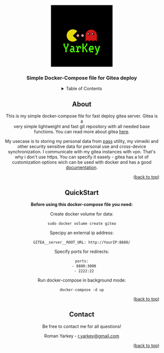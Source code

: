 
<!-- LOGO -->
<a name="readme-top"></a>
<br />
<div align="center">
  <a href="https://github.com/yarkey">
    <img src="https://github.com/yarkey/gitignore/blob/main/img/yarkey-logo-black.png?raw=true" alt="Logo" width="200" height="200">
  </a>

<h3 align="center">Simple Docker-Compose file for Gitea deploy</h3>

<!-- TABLE OF CONTENTS -->
<details>
  <summary>Table of Contents</summary>
  <ol>
    <li>
      <a href="#about">About</a>
    </li>
    <li>
      <a href="#QuickStart">Quick Start</a>
    </li>
    <li><a href="#contact">Contact</a></li>
  </ol>
</details>



<!-- ABOUT -->
<a name="about"></a>
## About

This is my simple docker-compose file for fast deploy gitea server. Gitea is a  
very simple lightweight and fast git repository with all needed base functions.
You can read more about gitea [here](https://gitea.io/en-us/).

My usecase is to storing my personal data from [pass](https://www.passwordstore.org) 
utility, my vimwiki and other security sensitive data for personal use and 
cross-device synchronization. I communicate with my gitea instances with vpn. 
That's why i don't use https. You can specify it easely - gitea has a lot of 
customization options wich can be used with docker and has a good 
[documentation](https://docs.gitea.io/en-us/install-with-docker/).


<p align="right">(<a href="#readme-top">back to top</a>)</p>

<!-- QuickStart -->
<a name="QuickStart"></a>
## QuickStart

**Before using this docker-compose file you need:**

Create docker volume for data:
```shell
sudo docker volume create gitea
```

Specipy an external ip address:
```shell
GITEA__server__ROOT_URL: http://YourIP:8880/
```

Specify ports for redirects:
```shell
ports:
  - 8880:3000
  - 2222:22
```

Run docker-compose in background mode:
```shell
docker-compose -d up
```


<p align="right">(<a href="#readme-top">back to top</a>)</p>


<!-- CONTACT -->
<a name="contact"></a>
## Contact

Be free to contact me for all questions!

Roman Yarkey - r.yarkey@gmail.com



<p align="right">(<a href="#readme-top">back to top</a>)</p>



<!-- MARKDOWN LINKS & IMAGES -->
<!-- https://www.markdownguide.org/basic-syntax/#reference-style-links -->
[contributors-shield]: https://img.shields.io/github/contributors/github_username/repo_name.svg?style=for-the-badge
[contributors-url]: https://github.com/github_username/repo_name/graphs/contributors
[forks-shield]: https://img.shields.io/github/forks/github_username/repo_name.svg?style=for-the-badge
[forks-url]: https://github.com/github_username/repo_name/network/members
[stars-shield]: https://img.shields.io/github/stars/github_username/repo_name.svg?style=for-the-badge
[stars-url]: https://github.com/github_username/repo_name/stargazers
[issues-shield]: https://img.shields.io/github/issues/github_username/repo_name.svg?style=for-the-badge
[issues-url]: https://github.com/github_username/repo_name/issues
[license-shield]: https://img.shields.io/github/license/github_username/repo_name.svg?style=for-the-badge
[license-url]: https://github.com/github_username/repo_name/blob/master/LICENSE.txt
[linkedin-shield]: https://img.shields.io/badge/-LinkedIn-black.svg?style=for-the-badge&logo=linkedin&colorB=555
[linkedin-url]: https://linkedin.com/in/linkedin_username
[product-screenshot]: images/screenshot.png
[Next.js]: https://img.shields.io/badge/next.js-000000?style=for-the-badge&logo=nextdotjs&logoColor=white
[Next-url]: https://nextjs.org/
[React.js]: https://img.shields.io/badge/React-20232A?style=for-the-badge&logo=react&logoColor=61DAFB
[React-url]: https://reactjs.org/
[Vue.js]: https://img.shields.io/badge/Vue.js-35495E?style=for-the-badge&logo=vuedotjs&logoColor=4FC08D
[Vue-url]: https://vuejs.org/
[Angular.io]: https://img.shields.io/badge/Angular-DD0031?style=for-the-badge&logo=angular&logoColor=white
[Angular-url]: https://angular.io/
[Svelte.dev]: https://img.shields.io/badge/Svelte-4A4A55?style=for-the-badge&logo=svelte&logoColor=FF3E00
[Svelte-url]: https://svelte.dev/
[Laravel.com]: https://img.shields.io/badge/Laravel-FF2D20?style=for-the-badge&logo=laravel&logoColor=white
[Laravel-url]: https://laravel.com
[Bootstrap.com]: https://img.shields.io/badge/Bootstrap-563D7C?style=for-the-badge&logo=bootstrap&logoColor=white
[Bootstrap-url]: https://getbootstrap.com
[JQuery.com]: https://img.shields.io/badge/jQuery-0769AD?style=for-the-badge&logo=jquery&logoColor=white
[JQuery-url]: https://jquery.com 
